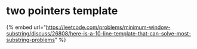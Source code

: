 # two pointers template



{% embed url="https://leetcode.com/problems/minimum-window-substring/discuss/26808/here-is-a-10-line-template-that-can-solve-most-substring-problems" %}



